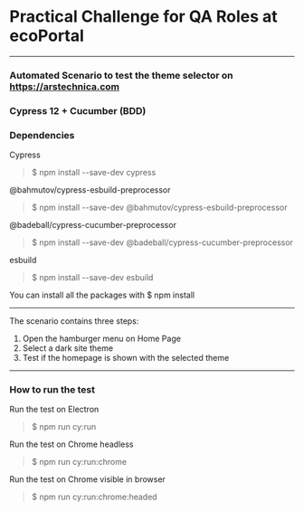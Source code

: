 # Practical Challenge for QA Roles at ecoPortal
***
### Automated Scenario to test the theme selector on https://arstechnica.com
### Cypress 12 + Cucumber (BDD)

### Dependencies

Cypress
> $ npm install --save-dev cypress

@bahmutov/cypress-esbuild-preprocessor
> $ npm install --save-dev @bahmutov/cypress-esbuild-preprocessor

@badeball/cypress-cucumber-preprocessor
> $ npm install --save-dev @badeball/cypress-cucumber-preprocessor

esbuild 
> $ npm install --save-dev esbuild


You can install all the packages with $ npm install 

***

The scenario contains three steps:
1. Open the hamburger menu on Home Page
2. Select a dark site theme
3. Test if the homepage is shown with the selected theme

***

### How to run the test

Run the test on Electron
> $ npm run cy:run

Run the test on Chrome headless
> $ npm run cy:run:chrome

Run the test on Chrome visible in browser
> $ npm run cy:run:chrome:headed
